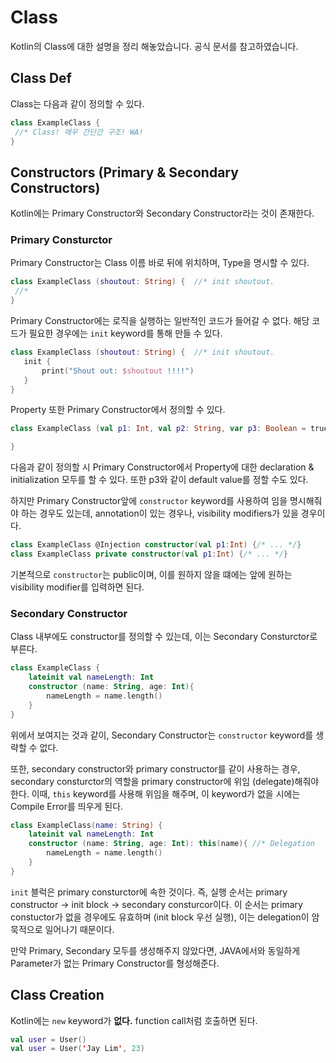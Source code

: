 # Class

Kotlin의 Class에 대한 설명을 정리 해놓았습니다. 공식 문서를 참고하였습니다.

## Class Def

Class는 다음과 같이 정의할 수 있다.

```kotlin
class ExampleClass {
 //* Class! 매우 간단간 구조! WA!
}
```

## Constructors (Primary & Secondary Constructors)

Kotlin에는 Primary Constructor와 Secondary Constructor라는 것이 존재한다.

### Primary Consturctor

Primary Constructor는 Class 이름 바로 뒤에 위치하며, Type을 명시할 수 있다.

```kotlin
class ExampleClass (shoutout: String) {  //* init shoutout.
 //*
}
```

Primary Constructor에는 로직을 실행하는 일반적인 코드가 들어갈 수 없다. 해당 코드가 필요한 경우에는 `init` keyword를 통해 만들 수 있다.

```kotlin
class ExampleClass (shoutout: String) {  //* init shoutout.
   init {
       print("Shout out: $shoutout !!!!")
   }
}
```

Property 또한 Primary Constructor에서 정의할 수 있다.

```kotlin
class ExampleClass (val p1: Int, val p2: String, var p3: Boolean = true) {

}
```

다음과 같이 정의할 시 Primary Constructor에서 Property에 대한 declaration & initialization 모두를 할 수 있다.
또한 p3와 같이 default value를 정할 수도 있다.

하지만 Primary Constructor앞에 `constructor` keyword를 사용하여 임을 명시해줘야 하는 경우도 있는데, annotation이 있는 경우나, visibility modifiers가 있을 경우이다.

```kotlin
class ExampleClass @Injection constructor(val p1:Int) {/* ... */}
class ExampleClass private constructor(val p1:Int) {/* ... */}
```

기본적으로 `constructor`는 public이며, 이를 원하지 않을 떄에는 앞에 원하는 visibility modifier를 입력하면 된다.

### Secondary Constructor

Class 내부에도 constructor를 정의할 수 있는데, 이는 Secondary Consturctor로 부른다.

```kotlin
class ExampleClass {
    lateinit val nameLength: Int
    constructor (name: String, age: Int){
        nameLength = name.length()
    }
}
```

위에서 보여지는 것과 같이, Secondary Constructor는 `constructor` keyword를 생략할 수 없다.

또한, secondary constructor와 primary constructor를 같이 사용하는 경우, secondary consturctor의 역할을 primary constructor에 위임 (delegate)해줘야 한다. 이때, `this` keyword를 사용해 위임을 해주며, 이 keyword가 없을 시에는 Compile Error를 띄우게 된다.

```kotlin
class ExampleClass(name: String) {
    lateinit val nameLength: Int
    constructor (name: String, age: Int): this(name){ //* Delegation
        nameLength = name.length()
    }
}
```

`init` 블럭은 primary consturctor에 속한 것이다. 즉, 실행 순서는 primary constructor -> init block -> secondary consturcor이다.
이 순서는 primary constuctor가 없을 경우에도 유효하며 (init block 우선 실행), 이는 delegation이 암묵적으로 일어나기 때문이다.

만약 Primary, Secondary 모두를 생성해주지 않았다면, JAVA에서와 동일하게 Parameter가 없는 Primary Constructor를 형성해준다.

## Class Creation

Kotlin에는 `new` keyword가 **없다.** function call처럼 호출하면 된다.

```kotlin
val user = User()
val user = User('Jay Lim', 23)
```
